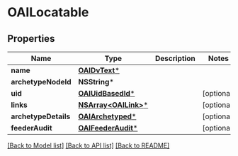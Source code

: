 # OAILocatable

## Properties
Name | Type | Description | Notes
------------ | ------------- | ------------- | -------------
**name** | [**OAIDvText***](OAIDvText.md) |  | 
**archetypeNodeId** | **NSString*** |  | 
**uid** | [**OAIUidBasedId***](OAIUidBasedId.md) |  | [optional] 
**links** | [**NSArray&lt;OAILink&gt;***](OAILink.md) |  | [optional] 
**archetypeDetails** | [**OAIArchetyped***](OAIArchetyped.md) |  | [optional] 
**feederAudit** | [**OAIFeederAudit***](OAIFeederAudit.md) |  | [optional] 

[[Back to Model list]](../README.md#documentation-for-models) [[Back to API list]](../README.md#documentation-for-api-endpoints) [[Back to README]](../README.md)


